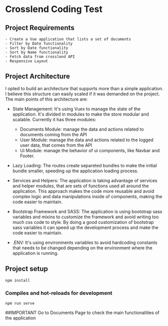 # Crosslend Coding Test

## Project Requirements
```
- Create a Vue application that lists a set of documents
- Filter by Date functionality
- Sort by Date functionality
- Sort by Name functionality
- Fetch data from crosslend API
- Responsive Layout
```

## Project Architecture
I opted to build an architecture that supports more than a simple application.
I believe this structure can easily scaled if it was demanded on the project.
The main points of this architecture are:
- State Management:
  It's using Vuex to manage the state of the application. It's divided in modules to make the store modular and scalable. Currently it has three modules:
  - Documents Module: manage the data and actions related to documents coming from the API
  - User Module: manage the data and actions related to the logged user data, that comes from the API
  - Ui Module: manage the behavior of ui components, like Navbar and Footer.

- Lazy Loading:
  The routes create separeted bundles to make the initial bundle smaller, speeding up the application loading process.

- Services and Helpers:
  The application is taking advantage of services and helper modules, that are sets of functions used all around the application. This approach makes the code more reusable and avoid complex logic and data manipulations inside of components, making the code easier to maintain.

- Bootstrap Framework and SASS:
  The application is using bootstrap sass variables and mixins to customize the framework and avoid writing too much css code to style. By doing a good customization of bootstrap sass variables it can speed up the development process and make the code easier to maintain.

- .ENV:
  It's using environments variables to avoid hardcoding constants that needs to be changed depending on the environment where the application is running.

## Project setup
```
npm install
```

### Compiles and hot-reloads for development
```
npm run serve
```

##IMPORTANT
Go to Documents Page to check the main functionalities of the application
